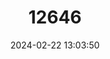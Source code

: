 ---
title: "12646"
category: "Macrotarsomys ingens"
draft: false
date: 2024-02-22 13:03:50
languages:
  English: ["Greater Big-footed Mouse", "Long-tailed Big-footed Mouse"]
---
